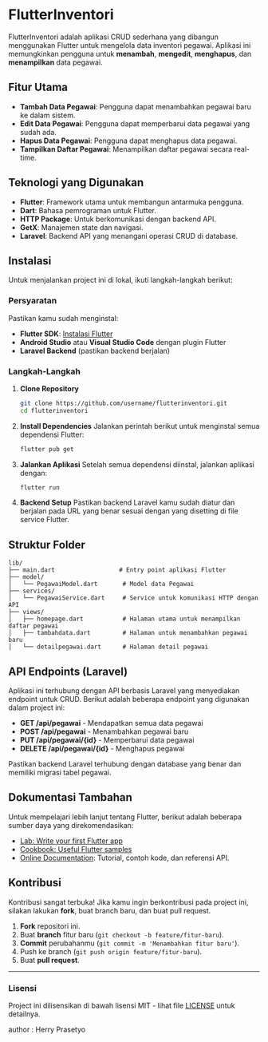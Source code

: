 # FlutterInventori

FlutterInventori adalah aplikasi CRUD sederhana yang dibangun menggunakan Flutter untuk mengelola data inventori pegawai. Aplikasi ini memungkinkan pengguna untuk **menambah**, **mengedit**, **menghapus**, dan **menampilkan** data pegawai.

## Fitur Utama

- **Tambah Data Pegawai**: Pengguna dapat menambahkan pegawai baru ke dalam sistem.
- **Edit Data Pegawai**: Pengguna dapat memperbarui data pegawai yang sudah ada.
- **Hapus Data Pegawai**: Pengguna dapat menghapus data pegawai.
- **Tampilkan Daftar Pegawai**: Menampilkan daftar pegawai secara real-time.
  
## Teknologi yang Digunakan

- **Flutter**: Framework utama untuk membangun antarmuka pengguna.
- **Dart**: Bahasa pemrograman untuk Flutter.
- **HTTP Package**: Untuk berkomunikasi dengan backend API.
- **GetX**: Manajemen state dan navigasi.
- **Laravel**: Backend API yang menangani operasi CRUD di database.

## Instalasi

Untuk menjalankan project ini di lokal, ikuti langkah-langkah berikut:

### Persyaratan
Pastikan kamu sudah menginstal:
- **Flutter SDK**: [Instalasi Flutter](https://docs.flutter.dev/get-started/install)
- **Android Studio** atau **Visual Studio Code** dengan plugin Flutter
- **Laravel Backend** (pastikan backend berjalan)

### Langkah-Langkah

1. **Clone Repository**
   ```bash
   git clone https://github.com/username/flutterinventori.git
   cd flutterinventori
   ```

2. **Install Dependencies**
   Jalankan perintah berikut untuk menginstal semua dependensi Flutter:
   ```bash
   flutter pub get
   ```

3. **Jalankan Aplikasi**
   Setelah semua dependensi diinstal, jalankan aplikasi dengan:
   ```bash
   flutter run
   ```

4. **Backend Setup**
   Pastikan backend Laravel kamu sudah diatur dan berjalan pada URL yang benar sesuai dengan yang disetting di file service Flutter.

## Struktur Folder

```plaintext
lib/
├── main.dart                  # Entry point aplikasi Flutter
├── model/
│   └── PegawaiModel.dart       # Model data Pegawai
├── services/
│   └── PegawaiService.dart     # Service untuk komunikasi HTTP dengan API
├── views/
│   ├── homepage.dart           # Halaman utama untuk menampilkan daftar pegawai
│   ├── tambahdata.dart         # Halaman untuk menambahkan pegawai baru
│   └── detailpegawai.dart      # Halaman detail pegawai
```

## API Endpoints (Laravel)

Aplikasi ini terhubung dengan API berbasis Laravel yang menyediakan endpoint untuk CRUD. Berikut adalah beberapa endpoint yang digunakan dalam project ini:

- **GET /api/pegawai** - Mendapatkan semua data pegawai
- **POST /api/pegawai** - Menambahkan pegawai baru
- **PUT /api/pegawai/{id}** - Memperbarui data pegawai
- **DELETE /api/pegawai/{id}** - Menghapus pegawai

Pastikan backend Laravel terhubung dengan database yang benar dan memiliki migrasi tabel pegawai.

## Dokumentasi Tambahan

Untuk mempelajari lebih lanjut tentang Flutter, berikut adalah beberapa sumber daya yang direkomendasikan:

- [Lab: Write your first Flutter app](https://docs.flutter.dev/get-started/codelab)
- [Cookbook: Useful Flutter samples](https://docs.flutter.dev/cookbook)
- [Online Documentation](https://docs.flutter.dev/): Tutorial, contoh kode, dan referensi API.

## Kontribusi

Kontribusi sangat terbuka! Jika kamu ingin berkontribusi pada project ini, silakan lakukan **fork**, buat branch baru, dan buat pull request.

1. **Fork** repositori ini.
2. Buat **branch** fitur baru (`git checkout -b feature/fitur-baru`).
3. **Commit** perubahanmu (`git commit -m 'Menambahkan fitur baru'`).
4. Push ke branch (`git push origin feature/fitur-baru`).
5. Buat **pull request**.

---

### Lisensi

Project ini dilisensikan di bawah lisensi MIT - lihat file [LICENSE](LICENSE) untuk detailnya.

author : Herry Prasetyo
